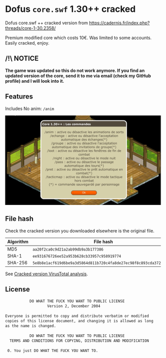 # Dofus `core.swf` 1.30++ cracked
Dofus core.swf ++ cracked version from https://cadernis.fr/index.php?threads/core-1-30.2358/

Premium modified core which costs 10€. Was limited to some accounts. Easily cracked, enjoy.

## /!\ NOTICE
**The game was updated so this do not work anymore. If you find an updated version of the core, send it to me via email (check my GitHub profile) and I will look into it.**

## Features
Includes No anim: `/anim`

![Features](features.jpg)

## File hash
Check the cracked version you downloaded elsewhere is the original file.

| Algorithm | File hash |
| --------- | --------- |
| MD5 | `aa20f2ca0c9d21a2ab99db9a3b177386` |
| SHA-1  | `ee931676726ee52a953b628cb33957c958919774` |
| SHA-256 | `5e8b8e1acf619d6be9a3d5864d811b720c4fa8de27ec98f8c893cda372aa1637` |

See [Cracked version VirusTotal analysis](https://www.virustotal.com/gui/file/5e8b8e1acf619d6be9a3d5864d811b720c4fa8de27ec98f8c893cda372aa1637/detection).

## License
```
           DO WHAT THE FUCK YOU WANT TO PUBLIC LICENSE
                   Version 2, December 2004

Everyone is permitted to copy and distribute verbatim or modified
copies of this license document, and changing it is allowed as long
as the name is changed.

           DO WHAT THE FUCK YOU WANT TO PUBLIC LICENSE
  TERMS AND CONDITIONS FOR COPYING, DISTRIBUTION AND MODIFICATION

 0. You just DO WHAT THE FUCK YOU WANT TO.
```
